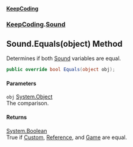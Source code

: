 #### [KeepCoding](index.md 'index')
### [KeepCoding](KeepCoding.md 'KeepCoding').[Sound](Sound.md 'KeepCoding.Sound')
## Sound.Equals(object) Method
Determines if both [Sound](Sound.md 'KeepCoding.Sound') variables are equal.  
```csharp
public override bool Equals(object obj);
```
#### Parameters
<a name='KeepCoding.Sound.Equals(object).obj'></a>
`obj` [System.Object](https://docs.microsoft.com/en-us/dotnet/api/System.Object 'System.Object')  
The comparison.
  
#### Returns
[System.Boolean](https://docs.microsoft.com/en-us/dotnet/api/System.Boolean 'System.Boolean')  
True if [Custom](Sound.Custom.md 'KeepCoding.Sound.Custom'), [Reference](Sound.Reference.md 'KeepCoding.Sound.Reference'), and [Game](Sound.Game.md 'KeepCoding.Sound.Game') are equal.
